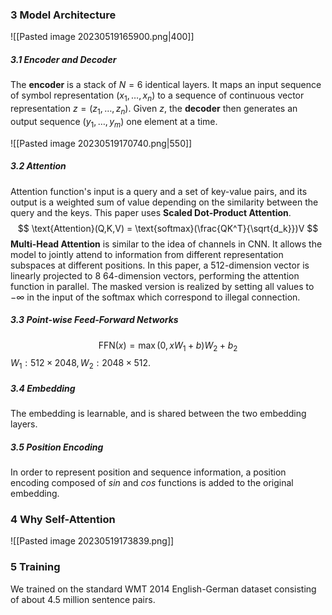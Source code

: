 ### 3 Model Architecture

![[Pasted image 20230519165900.png|400]]

##### 3.1 Encoder and Decoder

The **encoder** is a stack of $N=6$ identical layers. It maps an input sequence of symbol representation $(x_1, \dots, x_n)$ to a sequence of continuous vector representation $z = (z_1, \dots, z_n)$. Given $z$, the **decoder** then generates an output sequence $(y_1, \dots, y_m)$ one element at a time.

![[Pasted image 20230519170740.png|550]]

##### 3.2 Attention

Attention function's input is a query and a set of key-value pairs, and its output is a weighted sum of value depending on the similarity between the query and the keys. This paper uses **Scaled Dot-Product Attention**.
$$
\text{Attention}(Q,K,V) = \text{softmax}(\frac{QK^T}{\sqrt{d_k}})V
$$
**Multi-Head Attention** is similar to the idea of channels in CNN. It allows the model to jointly attend to information from different representation subspaces at different positions. In this paper, a 512-dimension vector is linearly projected to 8 64-dimension vectors, performing the attention function in parallel. The masked version is realized by setting all values to $-\infty$ in the input of the softmax which correspond to illegal connection.

##### 3.3 Point-wise Feed-Forward Networks

$$
\text{FFN}(x) = \max(0, xW_1 + b)W_2 + b_2
$$
$W_1: 512 \times 2048, W_2: 2048 \times 512$.

##### 3.4 Embedding

The embedding is learnable, and is shared between the two embedding layers.

##### 3.5 Position Encoding

In order to represent position and sequence information, a position encoding composed of $sin$ and $cos$ functions is added to the original embedding.

### 4 Why Self-Attention

![[Pasted image 20230519173839.png]]

### 5 Training

We trained on the standard WMT 2014 English-German dataset consisting of about 4.5 million sentence pairs.